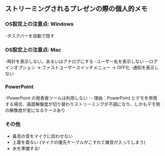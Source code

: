 ## ストリーミングされるプレゼンの際の個人的メモ


### OS設定上の注意点: Windows

-タスクバーを自動で隠す

### OS設定上の注意点: Mac 

-時計を表示しない。あるいはアナログにする
-ユーザー名を表示しない
--ログインオプション → ファストユーザースイッチメニュー → OFF化
-通知を表示しない


### PowerPoint

-PowerPoint の発表者ツールは利用しない
-- 理由：PowerPoint とデモを併用する場合、画面解像度が切り替わりストリーミングが不調になり、しかもデモ側の解像度が変になるケースあり


### その他

- 鼻息の音をマイクに拾わせない
- 上着を着ない (マイクの優先ケーブルがこすれて雑音が入ってしまう)
- 水を準備する!

